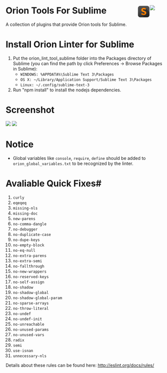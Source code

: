 # Orion Tools For Sublime <img src="./orion.ico" align="right" width="40"><img src="./sublime.png" align="right" width="40">
A collection of plugins that provide Orion tools for Sublime.

# Install Orion Linter for Sublime #
1. Put the orion_lint_tool_sublime folder into the Packages directory of Sublime (you can find the path by click Preferences → Browse Packages in Sublime):
	* `WINDOWS: %APPDATA%\Sublime Text 3\Packages`
 	* `OS X: ~/Library/Application Support/Sublime Text 3\Packages`
 	* `Linux: ~/.config/sublime-text-3`
2. Run "npm install" to install the nodejs dependencies.

# Screenshot #
<img src="https://raw.githubusercontent.com/watrool/orion_tools_sublime/e2bec2d43770f2032a9e9b525d60ec6c6181a497/screenshot.png">
<img src="https://github.com/watrool/orion_tools_sublime/blob/master/screenshot2.png">

# Notice #
* Global variables like `console`, `require`, `define` should be added to `orion_global_variables.txt` to be recognized by the linter.

# Avaliable Quick Fixes#
1. `curly`
2. `eqeqeq`
3. `missing-nls`
4. `missing-doc`
5. `new-parens`
6. `no-comma-dangle`
7. `no-debugger`
8. `no-duplicate-case`
9. `no-dupe-keys`
10. `no-empty-block`
11. `no-eq-null`
12. `no-extra-parens`
13. `no-extra-semi`
14. `no-fallthrough`
15. `no-new-wrappers`
16. `no-reserved-keys`
17. `no-self-assign`
18. `no-shadow`
19. `no-shadow-global`
20. `no-shadow-global-param`
21. `no-sparse-arrays`
22. `no-throw-literal`
23. `no-undef`
24. `no-undef-init`
25. `no-unreachable`
26. `no-unused-params`
27. `no-unused-vars`
28. `radix`
29. `semi`
30. `use-isnan`
31. `unnecessary-nls`

Details about these rules can be found here: http://eslint.org/docs/rules/
